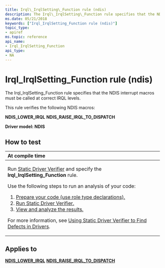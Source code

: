 ```yaml
---
title: Irql\_IrqlSetting\_Function rule (ndis)
description: The Irql\_IrqlSetting\_Function rule specifies that the NDIS interrupt macros must be called at correct IRQL levels.
ms.date: 05/21/2018
keywords: ["Irql_IrqlSetting_Function rule (ndis)"]
topic_type:
- apiref
ms.topic: reference
api_name:
- Irql_IrqlSetting_Function
api_type:
- NA
---
```


# Irql\_IrqlSetting\_Function rule (ndis)


The Irql\_IrqlSetting\_Function rule specifies that the NDIS interrupt macros must be called at correct IRQL levels.

This rule verifies the following NDIS macros:

**NDIS\_LOWER\_IRQL**
**NDIS\_RAISE\_IRQL\_TO\_DISPATCH**

**Driver model: NDIS**

## How to test

<table>
<colgroup>
<col width="100%" />
</colgroup>
<thead>
<tr class="header">
<th align="left">At compile time</th>
</tr>
</thead>
<tbody>
<tr class="odd">
<td align="left"><p>Run <a href="/windows-hardware/drivers/devtest/static-driver-verifier" data-raw-source="[Static Driver Verifier](./static-driver-verifier.md)">Static Driver Verifier</a> and specify the <strong>Irql_IrqlSetting_Function</strong> rule.</p>
Use the following steps to run an analysis of your code:
<ol>
<li><a href="/windows-hardware/drivers/devtest/using-static-driver-verifier-to-find-defects-in-drivers#preparing-your-source-code" data-raw-source="[Prepare your code (use role type declarations).](./using-static-driver-verifier-to-find-defects-in-drivers.md#preparing-your-source-code)">Prepare your code (use role type declarations).</a></li>
<li><a href="/windows-hardware/drivers/devtest/using-static-driver-verifier-to-find-defects-in-drivers#running-static-driver-verifier" data-raw-source="[Run Static Driver Verifier.](./using-static-driver-verifier-to-find-defects-in-drivers.md#running-static-driver-verifier)">Run Static Driver Verifier.</a></li>
<li><a href="/windows-hardware/drivers/devtest/using-static-driver-verifier-to-find-defects-in-drivers#viewing-and-analyzing-the-results" data-raw-source="[View and analyze the results.](./using-static-driver-verifier-to-find-defects-in-drivers.md#viewing-and-analyzing-the-results)">View and analyze the results.</a></li>
</ol>
<p>For more information, see <a href="/windows-hardware/drivers/devtest/using-static-driver-verifier-to-find-defects-in-drivers" data-raw-source="[Using Static Driver Verifier to Find Defects in Drivers](./using-static-driver-verifier-to-find-defects-in-drivers.md)">Using Static Driver Verifier to Find Defects in Drivers</a>.</p></td>
</tr>
</tbody>
</table>

## Applies to

[**NDIS\_LOWER\_IRQL**](/windows-hardware/drivers/ddi/ndis/nf-ndis-ndis_lower_irql)
[**NDIS\_RAISE\_IRQL\_TO\_DISPATCH**](/windows-hardware/drivers/ddi/ndis/nf-ndis-ndis_raise_irql_to_dispatch)
